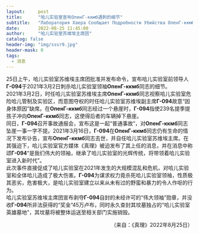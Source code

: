 ```yaml
---
layout:     post
title:      "哈儿实验室宣布ОпенГ-ккмб遇刺的细节"
subtitle:   "Лаборатория Хаера Сообщает Подробности Убийства ОпенГ-ккмб"
date:       2022-08-25 11:45:00
author:     "哈儿实验室苏维埃主席团"
catalog: false
header-img: "img/sssr9.jpg"
header-mask: 0
tags:
  - 消息
---
```


25日上午，哈儿实验室苏维埃主席团批准并发布命令，宣布哈儿实验室前领导人**Г-094**于2021年3月2日刺杀哈儿实验室领袖**ОпенГ-ккмб**同志的细节。  
2021年3月2日，时任哈儿实验室苏维埃主席**ОпенГ-ккмб**同志视察哈儿实验室危险哈儿管制及实验区，而意图夺权的时任哈儿实验室苏维埃副主席**Г-094**故意“因身体原因”缺席。在**ОпенГ-ккмб**同志经过一个悬崖时，**Г-094**指使239名提季提孩子冲向**ОпенГ-ккмб**同志，这使得后者的车辆掉下悬崖。  
同日，**Г-094**召开事故通报会，宣布这是一起“普通事故”，对**ОпенГ-ккмб**同志坠崖一事一字不提。2021年3月16日，**Г-094**在**ОпенГ-ккмб**同志仍有生命的情况下发布讣告，宣布**ОпенГ-ккмб**同志去世，并自任哈儿实验室苏维埃主席。在其强迫下，哈儿实验室官方媒体《真理》被迫发布了其上任的消息，并在消息中称颂**Г-094**“是我们伟大的领袖，继承了哈儿实验室的光辉传统，将带领着哈儿实验室进入新时代”。  
此次事件直接促成了哈儿实验室在2021年发生的大规模混乱和危机，对哈儿实验室和全体哈儿造成了极大伤害。**Г-094**为谋求权力竟杀死哈儿实验室领袖，性质极其恶劣，危害极大，是哈儿实验室建立以来从未有过的野蛮和暴力的令人作呕的行为。  
哈儿实验室苏维埃主席团宣布剥夺**Г-094**自封的未经许可的“伟大领袖”勋章，并没收**Г-094**所非法获得的“奖金”45万卢布，同时永久查封其坟墓独占的“哈儿实验室英雄墓地”，其坟墓将被整体运送至相关部门实施销毁。
<div style="text-align: right">（来自：《真理》2022年8月25日）</div>